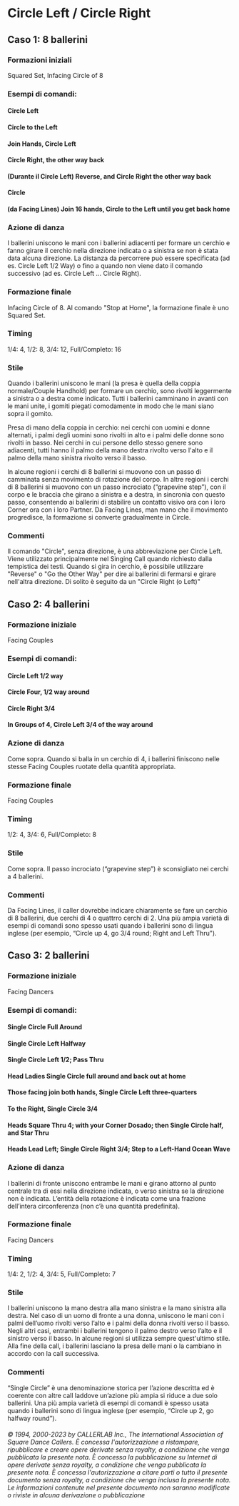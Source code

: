 # Circle Left / Circle Right

## Caso 1: 8 ballerini

### Formazioni iniziali
Squared Set, Infacing Circle of 8

### Esempi di comandi:
#### Circle Left
#### Circle to the Left
#### Join Hands, Circle Left
#### Circle Right, the other way back
#### (Durante il Circle Left) Reverse, and Circle Right the other way back
#### Circle
#### (da Facing Lines) Join 16 hands, Circle to the Left until you get back home

### Azione di danza
I ballerini uniscono le mani con i ballerini adiacenti per formare un cerchio e fanno girare il
cerchio nella direzione indicata o a sinistra se non è stata data alcuna direzione. La distanza da percorrere
può essere specificata (ad es. Circle Left 1/2 Way) o fino a quando non viene dato il comando successivo (ad
es. Circle Left ... Circle Right).

### Formazione finale
Infacing Circle of 8. Al comando "Stop at Home", la formazione finale è uno Squared Set.

### Timing
1/4: 4, 1/2: 8, 3/4: 12, Full/Completo: 16

### Stile
Quando i ballerini uniscono le mani (la presa è quella della coppia normale/Couple Handhold) per formare
un cerchio, sono rivolti leggermente a sinistra o a destra come indicato. Tutti i ballerini camminano in avanti
con le mani unite, i gomiti piegati comodamente in modo che le mani siano sopra il gomito.

Presa di mano della coppia in cerchio: nei cerchi con uomini e donne alternati, i palmi degli uomini sono
rivolti in alto e i palmi delle donne sono rivolti in basso. Nei cerchi in cui persone dello stesso genere sono
adiacenti, tutti hanno il palmo della mano destra rivolto verso l'alto e il palmo della mano sinistra rivolto
verso il basso.

In alcune regioni i cerchi di 8 ballerini si muovono con un passo di camminata senza movimento di rotazione
del corpo. In altre regioni i cerchi di 8 ballerini si muovono con un passo incrociato (“grapevine step”), con il
corpo e le braccia che girano a sinistra e a destra, in sincronia con questo passo, consentendo ai ballerini di
stabilire un contatto visivo ora con i loro Corner ora con i loro Partner.
Da Facing Lines, man mano che il movimento progredisce, la formazione si converte gradualmente in Circle.

### Commenti
Il comando "Circle", senza direzione, è una abbreviazione per Circle Left. Viene utilizzato
principalmente nel Singing Call quando richiesto dalla tempistica dei testi.
Quando si gira in cerchio, è possibile utilizzare "Reverse" o "Go the Other Way" per dire ai ballerini di
fermarsi e girare nell'altra direzione. Di solito è seguito da un "Circle Right (o Left)"

## Caso 2: 4 ballerini

### Formazione iniziale
Facing Couples

### Esempi di comandi:
#### Circle Left 1/2 way
#### Circle Four, 1/2 way around
#### Circle Right 3/4
#### In Groups of 4, Circle Left 3/4 of the way around

### Azione di danza
Come sopra. Quando si balla in un cerchio di 4, i ballerini finiscono nelle stesse Facing Couples ruotate della quantità appropriata.

### Formazione finale
Facing Couples

### Timing
1/2: 4, 3/4: 6, Full/Completo: 8

### Stile
Come sopra. Il passo incrociato (“grapevine step”) è sconsigliato nei cerchi a 4 ballerini.

### Commenti
Da Facing Lines, il caller dovrebbe indicare chiaramente se fare un cerchio di 8 ballerini, due cerchi
di 4 o quattrro cerchi di 2.
Una più ampia varietà di esempi di comandi sono spesso usati quando i ballerini sono di lingua inglese (per
esempio, “Circle up 4, go 3/4 round; Right and Left Thru").

## Caso 3: 2 ballerini

### Formazione iniziale
Facing Dancers

### Esempi di comandi:
#### Single Circle Full Around
#### Single Circle Left Halfway
#### Single Circle Left 1/2; Pass Thru
#### Head Ladies Single Circle full around and back out at home
#### Those facing join both hands, Single Circle Left three-quarters
#### To the Right, Single Circle 3/4
#### Heads Square Thru 4; with your Corner Dosado; then Single Circle half, and Star Thru
#### Heads Lead Left; Single Circle Right 3/4; Step to a Left-Hand Ocean Wave

### Azione di danza
I ballerini di fronte uniscono entrambe le mani e girano attorno al punto centrale tra di essi
nella direzione indicata, o verso sinistra se la direzione non è indicata. L’entità della rotazione è indicata
come una frazione dell’intera circonferenza (non c’è una quantità predefinita).

### Formazione finale
Facing Dancers

### Timing
1/4: 2, 1/2: 4, 3/4: 5, Full/Completo: 7

### Stile
I ballerini uniscono la mano destra alla mano sinistra e la mano sinistra alla destra. Nel caso di un uomo
di fronte a una donna, uniscono le mani con i palmi dell’uomo rivolti verso l’alto e i palmi della donna rivolti
verso il basso. Negli altri casi, entrambi i ballerini tengono il palmo destro verso l’alto e il sinistro verso il
basso. In alcune regioni si utilizza sempre quest'ultimo stile. Alla fine della call, i ballerini lasciano la presa
delle mani o la cambiano in accordo con la call successiva.

### Commenti
“Single Circle” è una denominazione storica per l’azione descritta ed è coerente con altre call laddove
un’azione più ampia si riduce a due solo ballerini.
Una più ampia varietà di esempi di comandi è spesso usata quando i ballerini sono di lingua inglese (per
esempio, “Circle up 2, go halfway round”).

###### © 1994, 2000-2023 by CALLERLAB Inc., The International Association of Square Dance Callers.  È concessa l'autorizzazione a ristampare, ripubblicare e creare opere derivate senza royalty, a condizione che venga pubblicata la presente nota. È concessa la pubblicazione su Internet di opere derivate senza royalty, a condizione che venga pubblicata la presente nota. È concessa l'autorizzazione a citare parti o tutto il presente documento senza royalty, a condizione che venga inclusa la presente nota. Le informazioni contenute nel presente documento non saranno modificate o riviste in alcuna derivazione o pubblicazione
